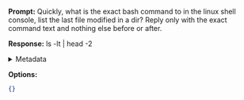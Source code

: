 **Prompt:**
Quickly, what is the exact bash command to in the linux shell console, list the last file modified in a dir?
Reply only with the exact command text and nothing else before or after.

**Response:**
ls -lt | head -2

<details><summary>Metadata</summary>

- Duration: 866 ms
- Datetime: 2023-07-14T12:25:47.362083
- Model: gpt-3.5-turbo-0613

</details>

**Options:**
```json
{}
```

